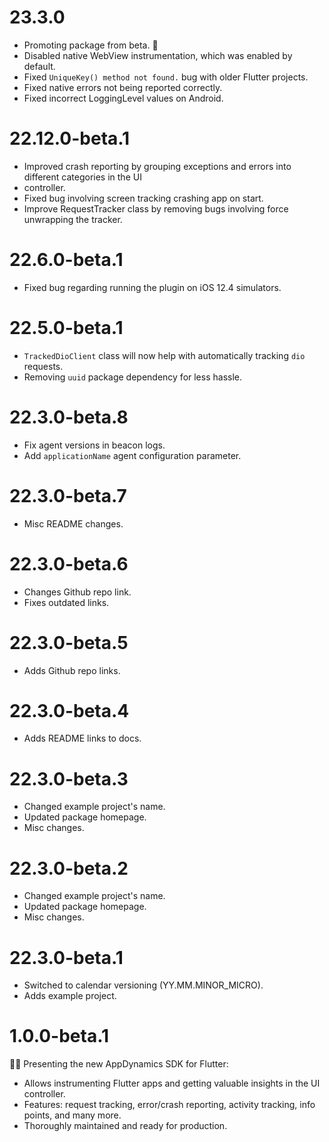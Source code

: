 # 23.3.0
* Promoting package from beta. 🎊
* Disabled native WebView instrumentation, which was enabled by default.
* Fixed `UniqueKey() method not found.` bug with older Flutter projects.
* Fixed native errors not being reported correctly.
* Fixed incorrect LoggingLevel values on Android.

# 22.12.0-beta.1
* Improved crash reporting by grouping exceptions and errors into different categories in the UI 
* controller.
* Fixed bug involving screen tracking crashing app on start.
* Improve RequestTracker class by removing bugs involving force unwrapping the tracker.

# 22.6.0-beta.1
* Fixed bug regarding running the plugin on iOS 12.4 simulators.

# 22.5.0-beta.1
* `TrackedDioClient` class will now help with automatically tracking `dio` requests.
* Removing `uuid` package dependency for less hassle.

# 22.3.0-beta.8
* Fix agent versions in beacon logs.
* Add `applicationName` agent configuration parameter.

# 22.3.0-beta.7
* Misc README changes.

# 22.3.0-beta.6
* Changes Github repo link.
* Fixes outdated links.

# 22.3.0-beta.5
* Adds Github repo links.

# 22.3.0-beta.4
* Adds README links to docs.

# 22.3.0-beta.3
* Changed example project's name.
* Updated package homepage.
* Misc changes.

# 22.3.0-beta.2
* Changed example project's name.
* Updated package homepage.
* Misc changes.

# 22.3.0-beta.1
* Switched to calendar versioning (YY.MM.MINOR_MICRO).
* Adds example project.

# 1.0.0-beta.1

🎉🎊 Presenting the new AppDynamics SDK for Flutter: 
* Allows instrumenting Flutter apps and getting valuable insights in the UI controller.
* Features: request tracking, error/crash reporting, activity tracking, info points, and many more.
* Thoroughly maintained and ready for production.